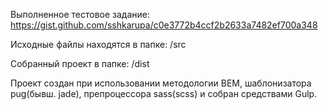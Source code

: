 

Выполненное тестовое задание: https://gist.github.com/sshkarupa/c0e3772b4ccf2b2633a7482ef700a348

Исходные файлы находятся в папке: /src

Собранный проект в папке: /dist

Проект создан при использовании методологии BEM, шаблонизатора pug(бывш. jade), препроцессора sass(scss) и собран средствами Gulp.
